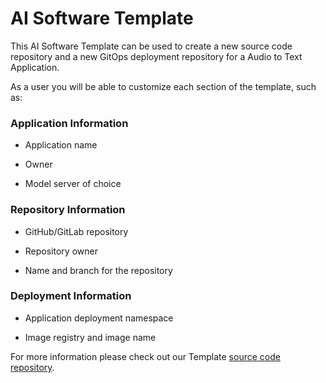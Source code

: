 # AI Software Template

This AI Software Template can be used to create a new source code repository and a new GitOps deployment repository for a Audio to Text Application.

As a user you will be able to customize each section of the template, such as:

### **Application Information**

- Application name

- Owner

- Model server of choice

### **Repository Information**

- GitHub/GitLab repository

- Repository owner

- Name and branch for the repository

### **Deployment Information**

- Application deployment namespace

- Image registry and image name

For more information please check out our Template [source code repository](https://github.com/redhat-ai-dev/ai-lab-template).